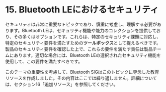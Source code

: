 # 15. Bluetooth LEにおけるセキュリティ

セキュリティは非常に重要なトピックであり、慎重に考慮し、理解する必要があります。Bluetooth LEは、セキュリティ機能や能力のコレクションを提供しており、その多くはオプションです。これらは、特定のセキュリティ課題に対応し、特定のセキュリティ要件を満たすための**ツールボックス**として捉えるべきです。製品のセキュリティ要件を確認した上で、これらの要件を満たす責任は製品チームにあります。適切な場合には、Bluetooth LEの選択されたセキュリティ機能を使用して、この要件を満たすべきです。

このテーマの重要性を考慮して、Bluetooth SIGはこのトピックに専念した教育リソースを作成しました。その内容はここでは繰り返しません。詳細については、セクション16「追加リソース」を参照してください。

